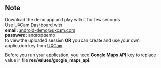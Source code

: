 Note
----
Download the demo app and play with it for few seconds  
Use [UXCam Dashboard](http://dashboard.uxcam.com) with  
**email:** android-demo@uxcam.com  
**password:** androiddemo  
to view the uploaded session **OR** you can create and use your own application key from [UXCam](http://uxcam.com).

Before you run your application, you need **Google Maps API** key to replace value in file **res/values/google_maps_api.**
